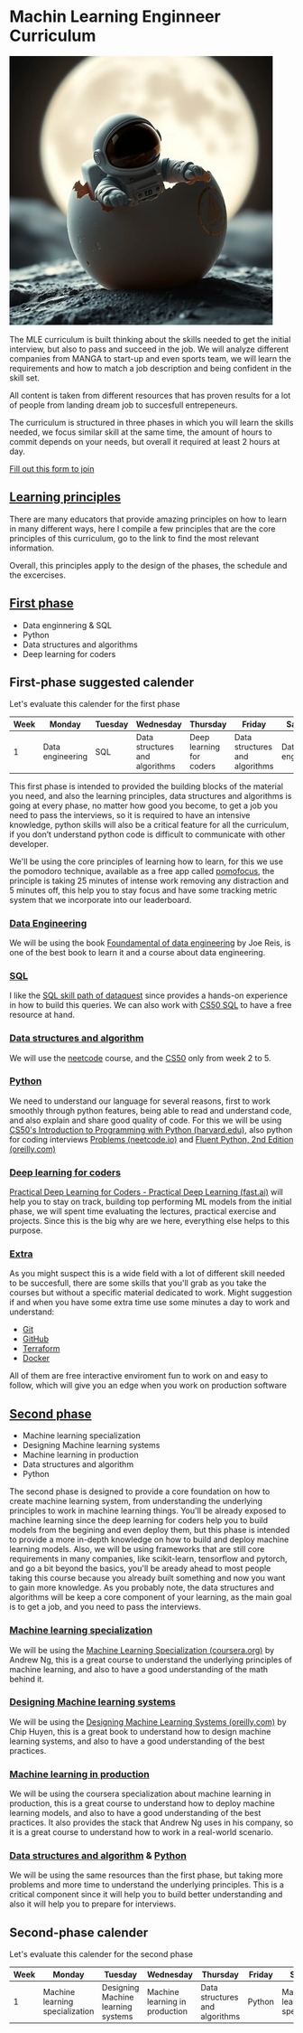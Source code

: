 # Machin Learning Enginneer Curriculum

![alt text](images/image.png)

The MLE curriculum is built thinking about the skills needed to get the initial interview, but also to pass and succeed in the job. We will analyze different companies from MANGA to start-up and even sports team, we will learn the requirements and how to match a job description and being confident in the skill set. 

All content is taken from different resources that has proven results for a lot of people from landing dream job to succesfull entrepeneurs. 

The curriculum is structured in three phases in which you will learn the skills needed, we focus similar skill at the same time, the amount of hours to commit depends on your needs, but overall it required at least 2 hours at day.

[Fill out this form to join](https://docs.google.com/forms/d/e/1FAIpQLSddHTaDlULOnwxztkJD0mEavfJ_eqFk11qfmrL3zRaWXBpPlQ/viewform)

## [Learning principles](learning-principles)

There are many educators that provide amazing principles on how to learn in many different ways, here I compile a few principles that are the core principles of this curriculum, go to the link to find the most relevant information.

Overall, this principles apply to the design of the phases, the schedule and the excercises.


## [First phase](first-phase)

- Data enginnering & SQL
- Python
- Data structures and algorithms
- Deep learning for coders

## First-phase suggested calender
Let's evaluate this calender for the first phase

| Week | Monday | Tuesday | Wednesday | Thursday | Friday | Saturday | Sunday |
| --- | --- | --- | --- | --- | --- | --- | --- |
| 1 | Data engineering | SQL | Data structures and algorithms | Deep learning for coders | Data structures and algorithms | Data engineering |  |

This first phase is intended to provided the building blocks of the material you need, and also the learning principles, data structures and algorithms is going at every phase, no matter how good you become, to get a job you need to pass the interviews, so it is required to have an intensive knowledge, python skills will also be a critical feature for all the curriculum, if you don’t understand python code is difficult to communicate with other developer.

We'll be using the core principles of learning how to learn, for this we use the pomodoro technique, available as a free app called [pomofocus](https://pomofocus.io/), the principle is taking 25 minutes of intense work removing any distraction and 5 minutes off, this help you to stay focus and have some tracking metric system that we incorporate into our leaderboard. 

### [Data Engineering](first-phase/fundamentals-of-data-engineering/)

We will be using the book [Foundamental of data engineering](https://learning.oreilly.com/library/view/fundamentals-of-data/9781098108298/) by Joe Reis, is one of the best book to learn it and a course about data engineering.

### [SQL](firs-phase/sql/)

I like the [SQL skill path of dataquest](https://www.dataquest.io/path/sql-skills/) since provides a hands-on experience in how to build this queries. We can also work with [CS50 SQL](https://cs50.harvard.edu/sql/2024/) to have a free resource at hand.

### [Data structures and algorithm](dsa)

We will use the [neetcode](https://neetcode.io/courses) course, and the [CS50](https://cs50.harvard.edu/college/2024/fall/syllabus/) only from week 2 to 5.

### [Python](python)

We need to understand our language for several reasons, first to work smoothly through python features, being able to read and understand code, and also explain and share good quality of code. For this we will be using [CS50's Introduction to Programming with Python (harvard.edu)](https://cs50.harvard.edu/python/2022/), also python for coding interviews [Problems (neetcode.io)](https://neetcode.io/problems/python-sort-ascending) and [Fluent Python, 2nd Edition (oreilly.com)](https://learning.oreilly.com/library/view/fluent-python-2nd/9781492056348/) 

### [Deep learning for coders](deep-learning-for-coders/)

[Practical Deep Learning for Coders - Practical Deep Learning (fast.ai)](https://course.fast.ai/) will help you to stay on track, building top performing ML models from the initial phase, we will spent time evaluating the lectures, practical exercise and projects. Since this is the big why are we here, everything else helps to this purpose.

### [Extra](extra)

As you might suspect this is a wide field with a lot of different skill needed to be succesfull, there are some skills that you'll grab as you take the courses but without a specific material dedicated to work. Might suggestion if and when you have some extra time use some minutes a day to work and understand:

- [Git](https://learngitbranching.js.org/)
- [GitHub](https://skills.github.com/)
- [Terraform](https://developer.hashicorp.com/terraform/tutorials)
- [Docker](https://learn.microsoft.com/en-us/training/modules/intro-to-docker-containers/)

All of them are free interactive enviroment fun to work on and easy to follow, which will give you an edge when you work on production software

## [Second phase](second-phase)

- Machine learning specialization 
- Designing Machine learning systems
- Machine learning in production
- Data structures and algorithm
- Python

The second phase is designed to provide a core foundation on how to create machine learning system, from understanding the underlying principles to work in machine learning things. You'll be already exposed to machine learning since the deep learning for coders help you to build models from the begining and even deploy them, but this phase is intended to provide a more in-depth knowledge on how to build and deploy machine learning models. Also, we will be using frameworks that are still core requirements in many companies, like scikit-learn, tensorflow and pytorch, and go a bit beyond the basics, you'll be aready ahead to most people taking this course because you already built something and now you want to gain more knowledge. As you probably note, the data structures and algorithms will be keep a core component of your learning, as the main goal is to get a job, and you need to pass the interviews.

### [Machine learning specialization](machine-learning-specialization)

We will be using the [Machine Learning Specialization (coursera.org)](https://www.coursera.org/specializations/machine-learning) by Andrew Ng, this is a great course to understand the underlying principles of machine learning, and also to have a good understanding of the math behind it.

### [Designing Machine learning systems](designing-machine-learning-systems)

We will be using the [Designing Machine Learning Systems (oreilly.com)](https://learning.oreilly.com/library/view/designing-machine-learning/9781492045106/) by Chip Huyen, this is a great book to understand how to design machine learning systems, and also to have a good understanding of the best practices.

### [Machine learning in production](machine-learning-in-production)

We will be using the coursera specialization about machine learning in production, this is a great course to understand how to deploy machine learning models, and also to have a good understanding of the best practices. It also provides the stack that Andrew Ng uses in his company, so it is a great course to understand how to work in a real-world scenario.

### [Data structures and algorithm](dsa) & [Python](python)

We will be using the same resources than the first phase, but taking more problems and more time to understand the underlying principles. This is a critical component since it will help you to build better understanding and also it will help you to prepare for interviews. 

## Second-phase calender
Let's evaluate this calender for the second phase

| Week | Monday | Tuesday | Wednesday | Thursday | Friday | Saturday | Sunday |
| --- | --- | --- | --- | --- | --- | --- | --- |
| 1 | Machine learning specialization | Designing Machine learning systems | Machine learning in production | Data structures and algorithms | Python | Machine learning specialization | Machine learning in production |
